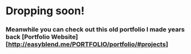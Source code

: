 # Dropping soon! 
### Meanwhile you can check out this old portfolio I made years back [Portfolio Website][http://easyblend.me/PORTFOLIO/portfolio/#projects]
